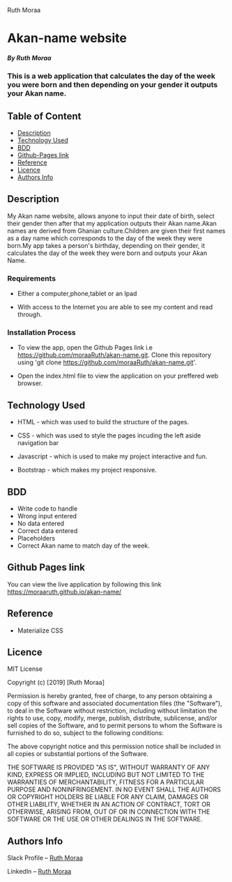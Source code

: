 Ruth Moraa
# Akan-name website

##### By Ruth Moraa 
### This is a web application that calculates the day of the week you were born and then depending on your gender it outputs your Akan name.

## Table of Content

+ [Description](#description)
+ [Technology Used](#technology-used)
+ [BDD](#BDD)
+ [Github-Pages link](#gh-pages )
+ [Reference](#reference)
+ [Licence](#licence)
+ [Authors Info](#author-Info)

## Description
<p>My Akan name website, allows anyone to input their date of birth, select their gender then after that my application outputs their Akan name.Akan names are derived from Ghanian culture.Children are given their first names as a day name which corresponds to the day of the week they were born.My app takes a person's birthday, depending on their gender, it calculates the day of the week they were born and outputs your Akan Name.
</p>


### Requirements

* Either a computer,phone,tablet or an Ipad

* With access to the Internet  you are able to see my content   and read through.

### Installation Process
* To view the app, open the Github Pages link i.e https://github.com/moraaRuth/akan-name.git. Clone this repository using 'git clone https://github.com/moraaRuth/akan-name.git'.

* Open the index.html file to view the application on your preffered web browser.



## Technology Used
* HTML - which was used to build the structure of the pages.

* CSS - which was used to style the pages incuding the left aside navigation bar

* Javascript - which is used to make my project interactive and fun.

* Bootstrap - which makes my project responsive.

## BDD
* Write code to handle
* Wrong input entered
* No data entered
* Correct data entered
* Placeholders
* Correct Akan name to match day of the week.

## Github Pages link

You can view the live application by following this link
https://moraaruth.github.io/akan-name/

## Reference
* Materialize CSS


## Licence

MIT License

Copyright (c) [2019] [Ruth Moraa]

Permission is hereby granted, free of charge, to any person obtaining a copy
of this software and associated documentation files (the "Software"), to deal
in the Software without restriction, including without limitation the rights
to use, copy, modify, merge, publish, distribute, sublicense, and/or sell
copies of the Software, and to permit persons to whom the Software is
furnished to do so, subject to the following conditions:

The above copyright notice and this permission notice shall be included in all
copies or substantial portions of the Software.

THE SOFTWARE IS PROVIDED "AS IS", WITHOUT WARRANTY OF ANY KIND, EXPRESS OR
IMPLIED, INCLUDING BUT NOT LIMITED TO THE WARRANTIES OF MERCHANTABILITY,
FITNESS FOR A PARTICULAR PURPOSE AND NONINFRINGEMENT. IN NO EVENT SHALL THE
AUTHORS OR COPYRIGHT HOLDERS BE LIABLE FOR ANY CLAIM, DAMAGES OR OTHER
LIABILITY, WHETHER IN AN ACTION OF CONTRACT, TORT OR OTHERWISE, ARISING FROM,
OUT OF OR IN CONNECTION WITH THE SOFTWARE OR THE USE OR OTHER DEALINGS IN THE
SOFTWARE.


## Authors Info

Slack Profile – [Ruth Moraa](https://app.slack.com/client/T0101L740P4/D033AKM6RR7)

LinkedIn – [Ruth Moraa](https://www.linkedin.com/Ruth)